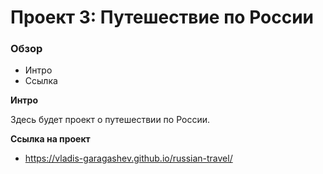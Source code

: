 # Проект 3: Путешествие по России

### Обзор
* Интро
* Ссылка

**Интро**

Здесь будет проект о путешествии по России.

**Ссылка на проект**

* https://vladis-garagashev.github.io/russian-travel/
